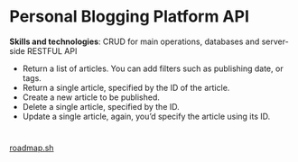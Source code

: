 # Personal Blogging Platform API

**Skills and technologies**: CRUD for main operations, databases and server-side RESTFUL API

-   Return a list of articles. You can add filters such as publishing date, or tags.
-   Return a single article, specified by the ID of the article.
-   Create a new article to be published.
-   Delete a single article, specified by the ID.
-   Update a single article, again, you’d specify the article using its ID.
#
[roadmap.sh](https://roadmap.sh/backend/project-ideas)